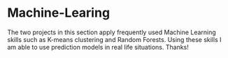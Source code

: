 # Machine-Learing
The two projects in this section apply frequently used Machine Learning skills such as K-means clustering and Random Forests.
Using these skills I am able to use prediction models in real life situations.
Thanks!
